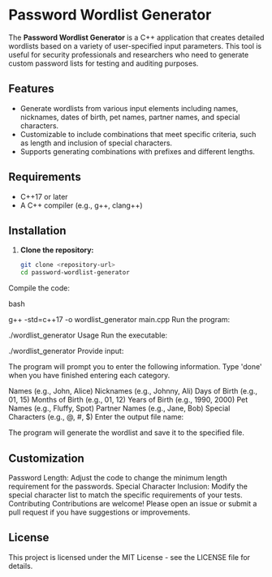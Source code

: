 # Password Wordlist Generator

The **Password Wordlist Generator** is a C++ application that creates detailed wordlists based on a variety of user-specified input parameters. This tool is useful for security professionals and researchers who need to generate custom password lists for testing and auditing purposes.

## Features

- Generate wordlists from various input elements including names, nicknames, dates of birth, pet names, partner names, and special characters.
- Customizable to include combinations that meet specific criteria, such as length and inclusion of special characters.
- Supports generating combinations with prefixes and different lengths.

## Requirements

- C++17 or later
- A C++ compiler (e.g., g++, clang++)

## Installation

1. **Clone the repository:**

   ```bash
   git clone <repository-url>
   cd password-wordlist-generator
Compile the code:

bash

g++ -std=c++17 -o wordlist_generator main.cpp
Run the program:



./wordlist_generator
Usage
Run the executable:



./wordlist_generator
Provide input:

The program will prompt you to enter the following information. Type 'done' when you have finished entering each category.

Names (e.g., John, Alice)
Nicknames (e.g., Johnny, Ali)
Days of Birth (e.g., 01, 15)
Months of Birth (e.g., 01, 12)
Years of Birth (e.g., 1990, 2000)
Pet Names (e.g., Fluffy, Spot)
Partner Names (e.g., Jane, Bob)
Special Characters (e.g., @, #, $)
Enter the output file name:

The program will generate the wordlist and save it to the specified file.

## Customization
Password Length: Adjust the code to change the minimum length requirement for the passwords.
Special Character Inclusion: Modify the special character list to match the specific requirements of your tests.
Contributing
Contributions are welcome! Please open an issue or submit a pull request if you have suggestions or improvements.

## License
This project is licensed under the MIT License - see the LICENSE file for details.

